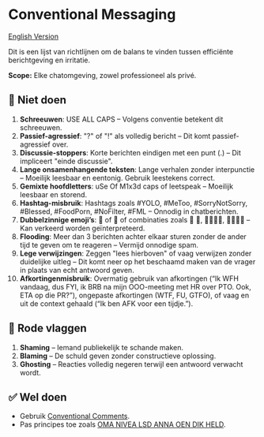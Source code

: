 # Conventional Messaging

[English Version](./README.md)

Dit is een lijst van richtlijnen om de balans te vinden tussen efficiënte berichtgeving en irritatie.

**Scope:** Elke chatomgeving, zowel professioneel als privé.

## 🚫 Niet doen

1. **Schreeuwen**: USE ALL CAPS – Volgens conventie betekent dit schreeuwen.  
2. **Passief-agressief**: "?" of "!" als volledig bericht – Dit komt passief-agressief over.  
3. **Discussie-stoppers**: Korte berichten eindigen met een punt (.) – Dit impliceert "einde discussie".  
4. **Lange onsamenhangende teksten**: Lange verhalen zonder interpunctie – Moeilijk leesbaar en eentonig. Gebruik leestekens correct.  
5. **Gemixte hoofdletters**: uSe Of M1x3d caps of leetspeak – Moeilijk leesbaar en storend.  
6. **Hashtag-misbruik**: Hashtags zoals #YOLO, #MeToo, #SorryNotSorry, #Blessed, #FoodPorn, #NoFilter, #FML – Onnodig in chatberichten.  
7. **Dubbelzinnige emoji’s**: 🍆 of 🍑 of combinaties zoals 🍑 🍆, ✊🏼💦😝, 🚪🏃‍♀️💨 – Kan verkeerd worden geïnterpreteerd.  
8. **Flooding**: Meer dan 3 berichten achter elkaar sturen zonder de ander tijd te geven om te reageren – Vermijd onnodige spam.  
9. **Lege verwijzingen**: Zeggen "lees hierboven" of vaag verwijzen zonder duidelijke uitleg – Dit komt neer op het beschaamd maken van de vrager in plaats van echt antwoord geven.  
10. **Afkortingenmisbruik**: Overmatig gebruik van afkortingen (“Ik WFH vandaag, dus FYI, ik BRB na mijn OOO-meeting met HR over PTO. Ook, ETA op die PR?”), ongepaste afkortingen (WTF, FU, GTFO), of vaag en uit de context gehaald (“Ik ben AFK voor een tijdje.”).

## 🚩 Rode vlaggen

1. **Shaming** – Iemand publiekelijk te schande maken.  
2. **Blaming** – De schuld geven zonder constructieve oplossing.  
3. **Ghosting** – Reacties volledig negeren terwijl een antwoord verwacht wordt.  

## ✅ Wel doen  

- Gebruik [Conventional Comments](https://conventionalcomments.org/).  
- Pas principes toe zoals [OMA NIVEA LSD ANNA OEN DIK HELD](./nl/OMA-NIVEA-LSD-ANNA-OEN-DIK-HELD.md).  